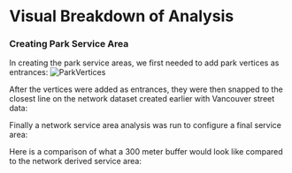 # Visual Breakdown of Analysis

### Creating Park Service Area
In creating the park service areas, we first needed to add park vertices as entrances:
![ParkVertices](path_to_your_image)

After the vertices were added as entrances, they were then snapped to the closest line on the network dataset created earlier with Vancouver street data:


Finally a network service area analysis was run to configure a final service area:


Here is a comparison of what a 300 meter buffer would look like compared to the network derived service area:

